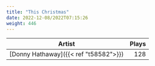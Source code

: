 ```yaml
---
title: "This Christmas"
date: 2022-12-08/2022T07:15:26
weight: 446
---
```




 Artist | Plays 
----- | -----:
[Donny Hathaway]({{< ref "t58582">}}) | 128
